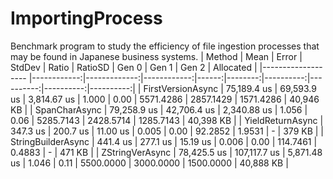 # ImportingProcess
Benchmark program to study the efficiency of file ingestion processes that may be found in Japanese business systems.
|             Method |        Mean |        Error |      StdDev | Ratio | RatioSD |     Gen 0 |     Gen 1 |     Gen 2 | Allocated |
|------------------- |------------:|-------------:|------------:|------:|--------:|----------:|----------:|----------:|----------:|
|  FirstVersionAsync | 75,189.4 us |  69,593.9 us | 3,814.67 us | 1.000 |    0.00 | 5571.4286 | 2857.1429 | 1571.4286 | 40,946 KB |
|      SpanCharAsync | 79,258.9 us |  42,706.4 us | 2,340.88 us | 1.056 |    0.06 | 5285.7143 | 2428.5714 | 1285.7143 | 40,398 KB |
|   YieldReturnAsync |    347.3 us |     200.7 us |    11.00 us | 0.005 |    0.00 |   92.2852 |    1.9531 |         - |    379 KB |
| StringBuilderAsync |    441.4 us |     277.1 us |    15.19 us | 0.006 |    0.00 |  114.7461 |    0.4883 |         - |    471 KB |
|    ZStringVerAsync | 78,425.5 us | 107,117.7 us | 5,871.48 us | 1.046 |    0.11 | 5500.0000 | 3000.0000 | 1500.0000 | 40,888 KB |
